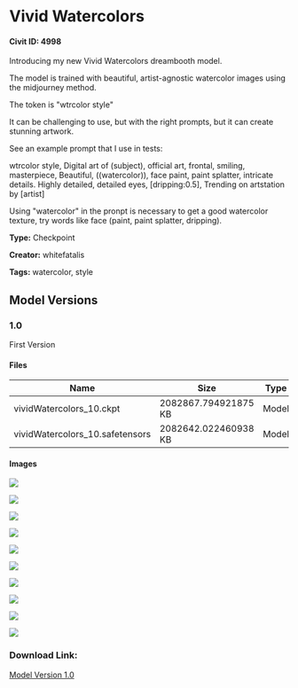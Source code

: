 # Vivid Watercolors

#### Civit ID: 4998

<p>Introducing my new Vivid Watercolors dreambooth model.</p><p>The model is trained with beautiful, artist-agnostic watercolor images using the midjourney method.</p><p>The token is "wtrcolor style"</p><p>It can be challenging to use, but with the right prompts, but it can create stunning artwork.</p><p>See an example prompt that I use in tests:</p><p>wtrcolor style, Digital art of (subject), official art, frontal, smiling, masterpiece, Beautiful, ((watercolor)), face paint, paint splatter, intricate details. Highly detailed, detailed eyes, [dripping:0.5], Trending on artstation by [artist]</p><p>Using "watercolor" in the pronpt is necessary to get a good watercolor texture, try words like face (paint, paint splatter, dripping).</p>

**Type:** Checkpoint

**Creator:** whitefatalis

**Tags:** watercolor, style

## Model Versions

### 1.0

<p>First Version</p>

#### Files

| Name | Size | Type | Format | Download Url | AutoV1 | AutoV2 | SHA256 | CRC32 | BLAKE3 |
| --- | --- | --- | --- | --- | --- | --- | --- | --- | --- |
| vividWatercolors_10.ckpt | 2082867.794921875 KB | Model | PickleTensor | https://civitai.com/api/download/models/5762?type=Model&format=PickleTensor&size=full&fp=fp16 | B725E575 | C10E426CBD | C10E426CBD4B2E4C45D84938D60022D770BEFCAEB44AD376EF83771CBDD5AA78 | A3535500 | 521C37F055AAC954F65D9128B03BB0E5BCA1F0FEC026B6729C8E8D99130D8828 |
| vividWatercolors_10.safetensors | 2082642.022460938 KB | Model | SafeTensor | https://civitai.com/api/download/models/5762 | A06436DA | DEF05CCA1F | DEF05CCA1FB173FB3B9C86A565E3997D5036AF799AF1BCED77FC3CF3088A5973 | 50BFCE8C | C57919DC207D185133013A31E3C5848A60C1D503D004912301C675DA1BEB4E60 |

#### Images

<p><img src="https://image.civitai.com/xG1nkqKTMzGDvpLrqFT7WA/5206c334-b714-452e-e160-84c16e223600/width=450/47596.jpeg" /></p>

<p><img src="https://image.civitai.com/xG1nkqKTMzGDvpLrqFT7WA/6f7ca753-00ce-44c8-ca04-f6e38b562c00/width=450/47607.jpeg" /></p>

<p><img src="https://image.civitai.com/xG1nkqKTMzGDvpLrqFT7WA/f28734ae-fbac-4773-2ef0-e24868158d00/width=450/47606.jpeg" /></p>

<p><img src="https://image.civitai.com/xG1nkqKTMzGDvpLrqFT7WA/5a929864-366c-43a8-f397-e0a740b21000/width=450/47605.jpeg" /></p>

<p><img src="https://image.civitai.com/xG1nkqKTMzGDvpLrqFT7WA/587f9bf9-4857-4584-e49c-94b6fbc67300/width=450/47604.jpeg" /></p>

<p><img src="https://image.civitai.com/xG1nkqKTMzGDvpLrqFT7WA/df839434-b467-48a4-a6dd-f36619729200/width=450/47603.jpeg" /></p>

<p><img src="https://image.civitai.com/xG1nkqKTMzGDvpLrqFT7WA/44fa6ea6-c760-4565-c372-2234d14c2c00/width=450/47602.jpeg" /></p>

<p><img src="https://image.civitai.com/xG1nkqKTMzGDvpLrqFT7WA/692d99b3-67a4-4857-4afd-df3d35653d00/width=450/47601.jpeg" /></p>

<p><img src="https://image.civitai.com/xG1nkqKTMzGDvpLrqFT7WA/c50907f3-47b6-414f-5b2b-570f32d29900/width=450/47600.jpeg" /></p>

<p><img src="https://image.civitai.com/xG1nkqKTMzGDvpLrqFT7WA/67aa8f75-718f-4fd0-66a5-62bb2a300b00/width=450/47599.jpeg" /></p>

### Download Link:

[Model Version 1.0](https://civitai.com/api/download/models/5762)

